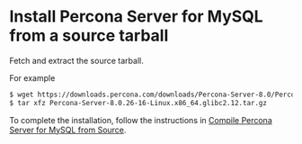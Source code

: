 # Install Percona Server for MySQL from a source tarball

Fetch and extract the source tarball. 

For example

```{.bash data-prompt="$"}
$ wget https://downloads.percona.com/downloads/Percona-Server-8.0/Percona-Server-8.0.26-16/binary/tarball/Percona-Server-8.0.26-16-Linux.x86_64.glibc2.12.tar.gz
$ tar xfz Percona-Server-8.0.26-16-Linux.x86_64.glibc2.12.tar.gz
```

To complete the installation, follow the instructions in [Compile Percona Server for MySQL from Source](compile-percona-server.md).
